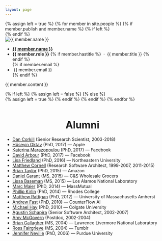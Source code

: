 ```yaml
---
layout: page
---
```


<!-- For individual bios-->
<div class="container-fluid person">
  {% assign left = true %}
  {% for member in site.people %}
  {% if member.publish and member.name %}
    {% if left %}
      <div class='row'>
    {% endif %}
    <div class="col-sm-6 col-md-6 col-lg-6">
      <img alt="{{ member.name }}"
           src="{{ member.thumbnail }}"
           class="thumbnail"/>
      <ul class="nobullet">
        <li><b><a href="{{ member.webpage }}">{{ member.name }}</a></b></li>
        <li><b>{{ member.role }}</b>
            {% if member.hastitle %}
              &nbsp;&middot;&nbsp;&nbsp;{{ member.title }}
            {% endif %}
        </li>
	{% if member.email %}
        <li><span class="glyphicon glyphicon-envelope" aria-hidden="true"></span>&nbsp;{{ member.email }}</li>
	{% endif %}
      </ul>
      <p> {{ member.content }}</p>
    </div>
{% if left %}
  {% assign left = false %}
{% else %}
  </div>
  {% assign left = true %}
{% endif %}
{% endif %}
{% endfor %}
</div>

<!-- For alums-->
<br>
<h1 align="center"><font size="6">Alumni</font></h1>

- [Dan Corkill](https://people.cs.umass.edu/~cork/) (Senior Research Scientist, 2003-2018)
- [Hüseyin Oktay](https://www.linkedin.com/in/huseyin-oktay-715aa915/) (PhD, 2017) — Apple
- [Katerina Marazopoulou](https://www.linkedin.com/in/katerina-marazopoulou) (PhD, 2017) — Facebook
- [David Arbour](https://www.linkedin.com/in/david-arbour/) (PhD, 2017) — Facebook
- [Lisa Friedland](http://www.lazerlab.net/people/lisa-friedland) (PhD, 2016) — Northeastern University
- [Matthew Cornell](https://www.linkedin.com/in/matthewcornell/) (Research Software Architect, 1999-2007, 2011-2015) 
- [Brian Taylor](https://www.linkedin.com/in/brianjtaylor1/) (PhD, 2015) — Amazon
- [Daniel Garant](https://www.linkedin.com/in/danielgarant/) (MS, 2015) — C&S Wholesale Grocers
- [Lissa Baseman](http://lissalytics.com/) (MS, 2015) — Los Alamos National Laboratory
- [Marc Maier](https://www.linkedin.com/in/maiermarc/) (PhD, 2014) — MassMutual
- [Phillip Kirlin](http://www.cs.rhodes.edu/%7Ekirlinp/) (PhD, 2014) — Rhodes College
- [Matthew Rattigan](https://www.linkedin.com/in/mattratt/) (PhD, 2012) — University of Massachusetts Amherst
- [Andrew Fast](https://www.linkedin.com/in/andrew-fast-2a2b483/) (PhD, 2010) — CounterFlow AI
- [Michael Hay](http://www.colgate.edu/facultysearch/FacultyDirectory/michael-hay) (PhD, 2010) — Colgate University
- [Agustin Schapira](http://www.agustinschapira.com) (Senior Software Architect, 2002-2007) 
- [Amy McGovern](http://www.mcgovern-fagg.org/amy/) (Postdoc, 2002-2004) 
- [Brian Gallagher](https://people.llnl.gov/gallagher23) (MS, 2004) — Lawrence Livermore National Laboratory
- [Ross Fairgrieve](https://www.linkedin.com/in/ross-fairgrieve-b219612/) (MS, 2004) — Tumblr
- [Jennifer Neville](https://www.cs.purdue.edu/homes/neville/) (PhD, 2006) — Purdue University
